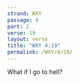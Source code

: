 ```yaml
---
strand: WXY
passage: 4
part: 2
verse: 19
layout: verse
title: "WXY 4:19"
permalink: /WXY/4/19/
---
```

What if I go to hell?
